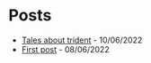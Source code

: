# Posts

* [Tales about trident](/md/posts/tales-about-trident) - 10/06/2022
* [First post](/md/posts/my-first-post) - 08/06/2022
